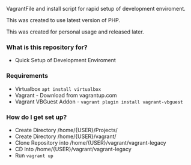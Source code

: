 VagrantFile and install script for rapid setup of development enviroment.

This was created to use latest version of PHP.

This was created for personal usage and released later.

### What is this repository for? ###

* Quick Setup of Development Enviroment

### Requirements ###
* Virtualbox `apt install virtualbox`
* Vagrant - Download from vagrantup.com
* Vagrant VBGuest Addon - `vagrant plugin install vagrant-vbguest`

### How do I get set up? ###

* Create Directory /home/{USER}/Projects/
* Create Directory /home/{USER}/vagrant/
* Clone Repository into /home/{USER}/vagrant/vagrant-legacy
* CD Into  /home/{USER}/vagrant/vagrant-legacy
* Run `vagrant up`
